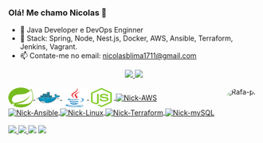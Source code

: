 ### Olá! Me chamo Nicolas 👋


- 🔭 Java Developer e DevOps Enginner
- 🌱 Stack: Spring, Node, Nest.js, Docker, AWS, Ansible, Terraform, Jenkins, Vagrant.
- 📫 Contate-me no email: nicolasblima1711@gmail.com

<div align="center">
  <a href="https://github.com/nicolas-limadev">
  <img height="180em" src="https://github-readme-stats.vercel.app/api/top-langs/?username=nicolas-limadev&show_icons=false&theme=dracula&include_all_commits=true&count_private=true&layout=compact"/>
  <img height="180em" src="https://github-readme-stats.vercel.app/api?username=nicolas-limadev&layout=compact&langs_count=7&theme=dracula"/>
</div>

<div style="display: inline_block"><br>
  <img align="center" alt="Nick-Spring" height="40" width="50" src="https://raw.githubusercontent.com/devicons/devicon/master/icons/spring/spring-original.svg">
  <img align="center" alt="Nick-Docker" height="40" width="50" src="https://raw.githubusercontent.com/devicons/devicon/master/icons/docker/docker-original.svg">
  <img align="center" alt="Nick-Java" height="40" width="50" src="https://raw.githubusercontent.com/devicons/devicon/master/icons/java/java-original.svg">
  <img align="center" alt="Nick-node" height="40" width="50" src="https://raw.githubusercontent.com/devicons/devicon/master/icons/nodejs/nodejs-original.svg">
  <img align="center" alt="Nick-AWS" height="40" width="50" src="https://cdn.jsdelivr.net/gh/devicons/devicon/icons/amazonwebservices/amazonwebservices-original-wordmark.svg">       
  
  <img align="right" alt="Rafa-pic" height="150" style="border-radius:50px;" src="https://cdn.discordapp.com/attachments/567164116603764748/974136010592108604/logomarca_png_branco_2.png">
</div>

<div style="display: inline_block">
</div>
  <div>
    <img align="center" alt="Nick-Ansible" height="40" width="50" src="https://cdn.jsdelivr.net/gh/devicons/devicon/icons/ansible/ansible-original-wordmark.svg">
    <img align="center" alt="Nick-Linux" height="40" width="50" src="https://cdn.jsdelivr.net/gh/devicons/devicon/icons/linux/linux-original.svg">
    <img align="center" alt="Nick-Terraform" height="40" width="50" src="https://cdn.jsdelivr.net/gh/devicons/devicon/icons/terraform/terraform-original.svg"> 
    <img align="center" alt="Nick-mySQL" height="40" width="50" src="https://cdn.jsdelivr.net/gh/devicons/devicon/icons/mysql/mysql-original-wordmark.svg">
  </div>
  <br>
<div> 
  <a href="https://www.youtube.com/channel/UCjoqwpsiXuPCzUy7oFpxaQg" target="_blank"><img src="https://img.shields.io/badge/YouTube-FF0000?style=for-the-badge&logo=youtube&logoColor=white" target="_blank">
</a>
 	<a href="https://www.twitch.tv/bytebr" target="_blank"><img src="https://img.shields.io/badge/Twitch-9146FF?style=for-the-badge&logo=twitch&logoColor=white" target="_blank">
</a>
  <a href = "mailto:nicolasblima1711@gmail.com"><img src="https://img.shields.io/badge/-Gmail-%23333?style=for-the-badge&logo=gmail&logoColor=white" target="_blank"></a>
  <a href="https://www.linkedin.com/in/nicolaslima1/" target="_blank"><img src="https://img.shields.io/badge/-LinkedIn-%230077B5?style=for-the-badge&logo=linkedin&logoColor=white" target="_blank">
